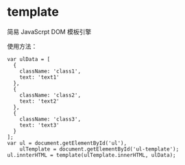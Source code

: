 # template
简易 JavaScrpt DOM 模板引擎

使用方法：
<script src="xxxx/template.js"></script>
<script id="ul-template" type="text/template">
  <% data.forEach(funcntion(item){ %>
  <li><%= item.text %></li>
  <% }) %>
</script>
    var ulData = [
      {
        className: 'class1',
        text: 'text1'
      },
      {
        className: 'class2',
        text: 'text2'
      },
      {
        className: 'class3',
        text: 'text3'
      }
    ];
    var ul = document.getElementById('ul'),
        ulTemplate = document.getElementById('ul-template');
    ul.innterHTML = template(ulTemplate.innerHTML, ulData);
<script>

</script>

